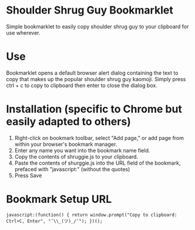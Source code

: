 # Shoulder Shrug Guy Bookmarklet
Simple bookmarklet to easily copy shoulder shrug guy to your clipboard for use wherever. 

# Use
Bookmarklet opens a default browser alert dialog containing the text to copy that makes up the popular shoulder shrug guy kaomoji. Simply press ctrl + c to copy to clipboard then enter to close the dialog box.

# Installation (specific to Chrome but easily adapted to others)
1. Right-click on bookmark toolbar, select "Add page," or add page from within your browser's bookmark manager.
2. Enter any name you want into the bookmark name field.
3. Copy the contents of shruggie.js to your clipboard.
4. Paste the contents of shurggie.js into the URL field of the bookmark, prefaced with "javascript:" (without the quotes)
5. Press Save

# Bookmark Setup URL
    javascript:(function() { return window.prompt("Copy to clipboard: Ctrl+C, Enter", "¯\\_(ツ)_/¯"); })();

